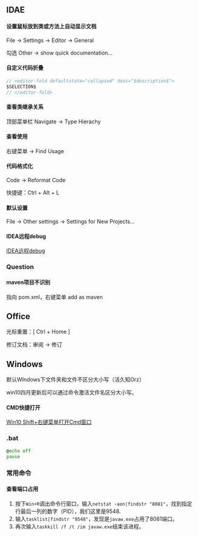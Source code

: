 ## IDAE

#### 设置鼠标放到类或方法上自动显示文档

File -> Settings -> Editor -> General

勾选 Other -> show quick documentation...

#### 自定义代码折叠

```java
// <editor-fold defaultstate="collapsed" desc="$description$">
$SELECTION$
// </editor-fold>
```

#### 查看类继承关系

顶部菜单栏 Navigate -> Type Hierachy

#### 查看使用

右键菜单 -> Find Usage

#### 代码格式化

Code -> Reformat Code

快捷键：Ctrl + Alt + L

#### 默认设置

File -> Other settings -> Settings for New Projects...

#### IDEA远程debug

[IDEA远程debug](https://blog.csdn.net/qq_37192800/article/details/80761643)

### Question

#### maven项目不识别

指向 pom.xml，右键菜单 add as maven

## Office

光标重置：[ Ctrl + Home ]

修订文档：审阅 -> 修订







## Windows

默认WIndows下文件夹和文件不区分大小写（活久知Orz）

win10四月更新后可以通过命令激活文件名区分大小写。

#### CMD快捷打开

[Win10 Shift+右键菜单打开Cmd窗口](https://www.jianshu.com/p/aada247d22ed)

### .bat

```cmd
@echo off
pause
```

### 常用命令

#### 查看端口占用

1. 按下`Win+R`调出命令行窗口，输入`netstat -aon|findstr "8081"`，找到指定行最后一列的数字（PID），我们这里是9548.
2. 输入`tasklist|findstr "9548"`，发现是`javaw.exe`占用了8081端口。
3. 再次输入`taskkill /f /t /im javaw.exe`结束该进程。

